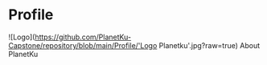 # Profile
![Logo](https://github.com/PlanetKu-Capstone/repository/blob/main/Profile/'Logo Planetku'.jpg?raw=true)
About PlanetKu

